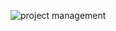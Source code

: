 ![project management](https://user-images.githubusercontent.com/58685448/230453978-16aa87a3-b095-466c-bdbc-b77a1e1052f8.jpg)
